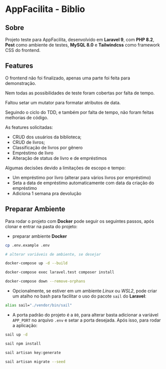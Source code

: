 # AppFacilita - Biblio

## Sobre

Projeto teste para AppFacilita, desenvolvido em **Laravel 9**, com **PHP 8.2**,
**Pest** como ambiente de testes, **MySQL 8.0** e **Tailwindcss** como framework
CSS do frontend.


## Features

O frontend não foi finalizado, apenas uma parte foi feita para demonstração.

Nem todas as possibilidades de teste foram cobertas por falta de tempo.

Faltou setar um mutator para formatar atributos de data.

Seguindo o ciclo do TDD, e também por falta de tempo, não foram feitas melhorias
de código.

As features solicitadas:

- CRUD dos usuários da biblioteca;
- CRUD de livros;
- Classificação de livros por gênero
- Empréstimo de livro
- Alteração de status de livro e de empréstimos


Algumas decisões devido a limitações de escopo e tempo:

- Um empréstimo por livro (alterar para vários livros por empréstimo)
- Seta a data de empréstimo automaticamente com data da criação do empréstimo
- Adiciona 1 semana pra devolução


## Preparar Ambiente

Para rodar o projeto com **Docker** pode seguir os seguintes passos, após clonar e entrar na pasta do projeto:

- preparar ambiente **Docker**

```bash
cp .env.example .env

# alterar variáveis de ambiente, se desejar

docker-compose up -d --build

docker-compose exec laravel.test composer install

docker-compose down --remove-orphans
```


- Opcionalmente, se estiver em um ambiente _Linux_ ou _WSL2_, pode criar um atalho
no bash para facilitar o uso do pacote `sail` do **Laravel**:
```bash
alias sail="./vendor/bin/sail"
```


- A porta padrão do projeto é a `80`, para alterar basta adicionar a variável
`APP_PORT` no arquivo `.env` e setar a porta desejada. Após isso, para rodar a
aplicação:

```bash
sail up -d

sail npm install

sail artisan key:generate

sail artisan migrate --seed
```
